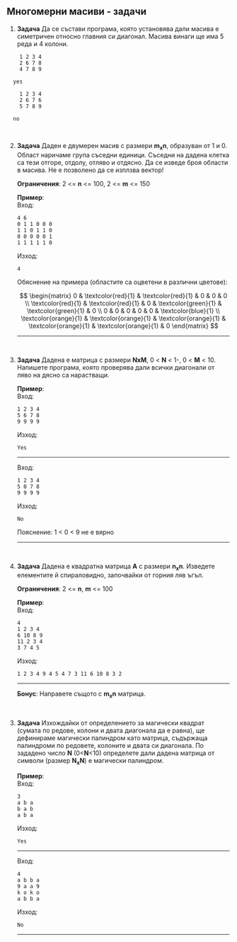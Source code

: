 ## Многомерни масиви - задачи

1. **Задача** Да се състави програма, която установява дали масива е симетричен относно главния си диагонал.
Масива винаги ще има 5 реда и 4 колони.

  ```text
	  1 2 3 4
	  2 6 7 8
	  4 7 8 9
  ```

  ```text
    yes
  ```

  ```text
	  1 2 3 4
	  2 6 7 6
	  5 7 8 9
  ```
  
  ```text
    no
  ```
<br>

2. **Задача** Даден е двумерен масив с размери **m<sub>x</sub>n**, образуван от 1 и 0. Област наричаме група съседни единици. Съседни на дадена клетка са тези отгоре, отдолу, отляво и отдясно. Да се изведе броя области в масива.
Не е позволено да се изплзва вектор!

	**Ограничения**: 2 <= **n** <= 100, 2 <= **m** <= 150

	**Пример**:<br>
	Вход:
    ```text
	4 6
	0 1 1 0 0 0
	1 1 0 1 1 0
	0 0 0 0 0 1
	1 1 1 1 1 0
	```
	Изход:
	```text
	4
	```
	Обяснение на примера (областите са оцветени в различни цветове):

	$$
	\begin{matrix}
	0                     & \textcolor{red}{1}    & \textcolor{red}{1}    & 0                     & 0                     & 0                   \\
	\textcolor{red}{1}    & \textcolor{red}{1}    & 0                     & \textcolor{green}{1}  & \textcolor{green}{1}  & 0                   \\
	0                     & 0                     & 0                     & 0                     & 0                     & \textcolor{blue}{1} \\
	\textcolor{orange}{1} & \textcolor{orange}{1} & \textcolor{orange}{1} & \textcolor{orange}{1} & \textcolor{orange}{1} & 0
	\end{matrix}
	$$

	---

<br>

3. **Задача** Дадена е матрица с размери **NxM**, 0 < **N** < 1-, 0 < **M** < 10. Напишете програма, която проверява дали всички диагонали от ляво на дясно са нарастващи.

	**Пример**:<br>
	Вход:
    ```text
	1 2 3 4
	5 6 7 8
	9 9 9 9
	```
	Изход:
	```text
	Yes
	```

	---

	Вход:
	```text
    1 2 3 4
    5 0 7 8
    9 9 9 9
	```
    Изход:
	```text
	No
	```
	Пояснение: 1 < 0 < 9 не е вярно

	---

<br>

4. **Задача** Дадена е квадратна матрица **A** с размери **n<sub>x</sub>n**. Изведете елементите й спираловидно, започвайки от горния ляв ъгъл.

 	**Ограничения**: 2 <= **n**, **m** <= 100

	**Пример**:<br>
	Вход:
    ```text
	4
	1 2 3 4
	6 10 8 9
	11 2 3 4
	3 7 4 5
	```
	Изход:
	```text
	1 2 3 4 9 4 5 4 7 3 11 6 10 8 3 2
	```

	---

	**Бонус**: Направете същото с **m<sub>x</sub>n** матрица.

<br>

3. **Задача**  Изхождайки от определението за магически квадрат (сумата по редове, колони и двата диагонала да е равна), ще дефинираме магически палиндром като матрица, съдържаща палиндроми по редовете, колоните и двата си диагонала. По зададено число **N** (0<**N**<10) определете дали дадена матрица от символи (размер **N<sub>x</sub>N**) е магически палиндром.

	**Пример**:<br>
	Вход:
    ```text
	3
	a b a
	b a b
	a b a
	```
	Изход:
	```text
	Yes
	```

	---

	Вход:
	```text
	4
	a b b a
	9 a a 9
	k o k o
	a b b a
	```
	Изход:
	```text
	No
	```
	---

<br>

